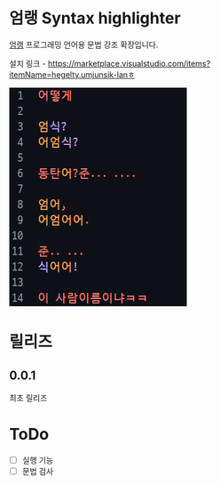 # 엄랭 Syntax highlighter
[엄랭](https://github.com/rycont/umjunsik-lang) 프로그래밍 언어용 문법 강조 확장입니다.

설치 링크 - https://marketplace.visualstudio.com/items?itemName=hegelty.umjunsik-lanㅎ

![Simpson Local](images/ex.png)
# 릴리즈
## 0.0.1
최초 릴리즈

# ToDo
- [ ] 실행 기능
- [ ] 문법 검사
